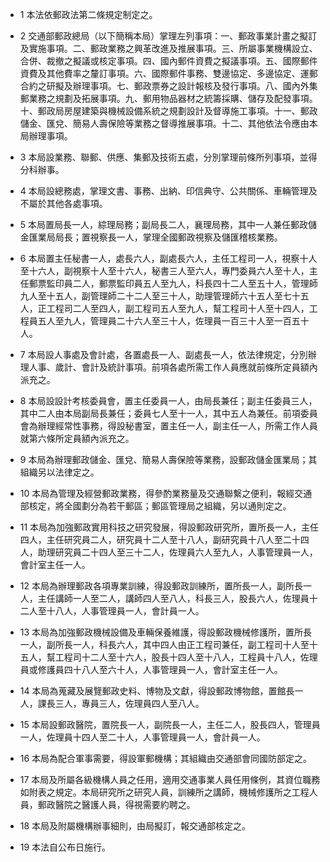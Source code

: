 * 1 本法依郵政法第二條規定制定之。

* 2 交通部郵政總局（以下簡稱本局）掌理左列事項：一、郵政事業計畫之擬訂及實施事項。二、郵政業務之興革改進及推展事項。三、所屬事業機構設立、合併、裁撤之擬議或核定事項。四、國內郵件資費之擬議事項。五、國際郵件資費及其他費率之釐訂事項。六、國際郵件事務、雙邊協定、多邊協定、運郵合約之研擬及辦理事項。七、郵政票券之設計報核及發行事項。八、國內外集郵業務之規劃及拓展事項。九、郵用物品器材之統籌採購、儲存及配發事項。十、郵政局房屋建築與機械設備系統之規劃設計及督導施工事項。十一、郵政儲金、匯兌、簡易人壽保險等業務之督導推展事項。十二、其他依法令應由本局辦理事項。

* 3 本局設業務、聯郵、供應、集郵及技術五處，分別掌理前條所列事項，並得分科辦事。

* 4 本局設總務處，掌理文書、事務、出納、印信典守、公共關係、車輛管理及不屬於其他各處事項。

* 5 本局置局長一人，綜理局務；副局長二人，襄理局務，其中一人兼任郵政儲金匯業局局長；置視察長一人，掌理全國郵政視察及儲匯稽核業務。

* 6 本局置主任秘書一人，處長六人，副處長六人，主任工程司一人，視察十人至十六人，副視察十人至十六人，秘書三人至六人，專門委員六人至十人，主任郵票監印員二人，郵票監印員五人至九人，科長四十二人至五十人，管理師九人至十五人，副管理師二十二人至三十人，助理管理師六十五人至七十五人，正工程司二人至四人，副工程司五人至九人，幫工程司十人至十四人，工程員五人至九人，管理員二十六人至三十人，佐理員一百三十人至一百五十人。

* 7 本局設人事處及會計處，各置處長一人、副處長一人，依法律規定，分別辦理人事、歲計、會計及統計事項。前項各處所需工作人員應就前條所定員額內派充之。

* 8 本局設設計考核委員會，置主任委員一人，由局長兼任；副主任委員三人，其中二人由本局副局長兼任；委員七人至十一人，其中五人為兼任。前項委員會為辦理經常性事務，得設秘書室，置主任一人，副主任一人，所需工作人員就第六條所定員額內派充之。

* 9 本局為辦理郵政儲金、匯兌、簡易人壽保險等業務，設郵政儲金匯業局；其組織另以法律定之。

* 10 本局為管理及經營郵政業務，得參酌業務量及交通聯繫之便利，報經交通部核定，將全國劃分為若干郵區；郵區管理局之組織，另以通則定之。

* 11 本局為加強郵政實用科技之研究發展，得設郵政研究所，置所長一人，主任四人，主任研究員二人，研究員十二人至十八人，副研究員十八人至二十四人，助理研究員二十四人至三十二人，佐理員六人至九人，人事管理員一人，會計室主任一人。

* 12 本局為辦理郵政各項專業訓練，得設郵政訓練所，置所長一人，副所長一人，主任講師一人至二人，講師四人至八人，科長三人，股長六人，佐理員十二人至十八人，人事管理員一人，會計員一人。

* 13 本局為加強郵政機械設備及車輛保養維護，得設郵政機械修護所，置所長一人，副所長一人，科長六人，其中四人由正工程司兼任，副工程司十人至十五人，幫工程司十二人至十六人，股長十四人至十八人，工程員十八人，佐理員或修護員四十八人至六十人，人事管理員一人，會計室主任一人。

* 14 本局為蒐藏及展覽郵政史料、博物及文獻，得設郵政博物館，置館長一人，課長三人，專員三人，佐理員四人至八人。

* 15 本局設郵政醫院，置院長一人，副院長一人，主任二人，股長四人，管理員一人，佐理員十四人至二十人，人事管理員一人，會計員一人。

* 16 本局為配合軍事需要，得設軍郵機構；其組織由交通部會同國防部定之。

* 17 本局及所屬各級機構人員之任用，適用交通事業人員任用條例，其資位職務如附表之規定。本局研究所之研究人員，訓練所之講師，機械修護所之工程人員，郵政醫院之醫護人員，得視需要約聘之。

* 18 本局及附屬機構辦事細則，由局擬訂，報交通部核定之。

* 19 本法自公布日施行。

